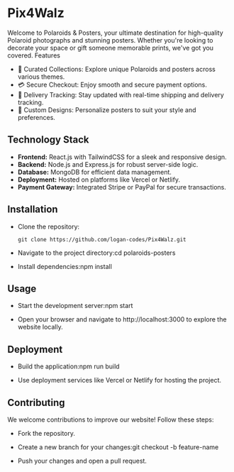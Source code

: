 # Pix4Walz

Welcome to Polaroids & Posters, your ultimate destination for high-quality Polaroid photographs and stunning posters. Whether you're looking to decorate your space or gift someone memorable prints, we've got you covered.
Features
- 🌟 Curated Collections: Explore unique Polaroids and posters across various themes.
- 💳 Secure Checkout: Enjoy smooth and secure payment options.
- 🚚 Delivery Tracking: Stay updated with real-time shipping and delivery tracking.
- 🎨 Custom Designs: Personalize posters to suit your style and preferences.

## Technology Stack
- **Frontend:** React.js with TailwindCSS for a sleek and responsive design.
- **Backend:** Node.js and Express.js for robust server-side logic.
- **Database:** MongoDB for efficient data management.
- **Deployment:** Hosted on platforms like Vercel or Netlify.
- **Payment Gateway:** Integrated Stripe or PayPal for secure transactions.

## Installation
- Clone the repository:
  ```
  git clone https://github.com/logan-codes/Pix4Walz.git 
  ```

- Navigate to the project directory:cd polaroids-posters

- Install dependencies:npm install


## Usage
- Start the development server:npm start

- Open your browser and navigate to http://localhost:3000 to explore the website locally.

## Deployment
- Build the application:npm run build

- Use deployment services like Vercel or Netlify for hosting the project.

## Contributing
We welcome contributions to improve our website! Follow these steps:
- Fork the repository.
- Create a new branch for your changes:git checkout -b feature-name

- Push your changes and open a pull request.
